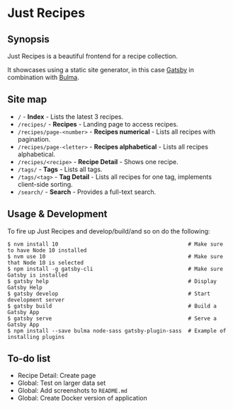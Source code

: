 # Just Recipes

## Synopsis

Just Recipes is a beautiful frontend for a recipe collection.

It showcases using a static site generator, in this case [Gatsby](https://www.gatsbyjs.org/) in combination with [Bulma](https://bulma.io/).

## Site map

- `/` - **Index** - Lists the latest 3 recipes.
- `/recipes/` - **Recipes** - Landing page to access recipes.
- `/recipes/page-<number>` - **Recipes numerical** - Lists all recipes with pagination.
- `/recipes/page-<letter>` - **Recipes alphabetical** - Lists all recipes alphabetical.
- `/recipes/<recipe>` - **Recipe Detail** - Shows one recipe.
- `/tags/` - **Tags** - Lists all tags.
- `/tags/<tag>` - **Tag Detail** - Lists all recipes for one tag, implements client-side sorting.
- `/search/` - **Search** - Provides a full-text search.


## Usage & Development

To fire up Just Recipes and develop/build/and so on do the following:

```lang=shell
$ nvm install 10                                         # Make sure to have Node 10 installed
$ nvm use 10                                             # Make sure that Node 10 is selected
$ npm install -g gatsby-cli                              # Make sure Gatsby is installed
$ gatsby help                                            # Display Gatsby Help
$ gatsby develop                                         # Start development server
$ gatsby build                                           # Build a Gatsby App
$ gatsby serve                                           # Serve a Gatsby App
$ npm install --save bulma node-sass gatsby-plugin-sass  # Example of installing plugins
```

## To-do list

- Recipe Detail: Create page
- Global: Test on larger data set
- Global: Add screenshots to `README.md`
- Global: Create Docker version of application